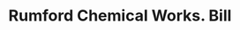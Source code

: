 ---
doi: 10.7916/D8M346W9
date_other: '1880'
date_other_textual: 1880-1889
form: printed ephemera
genre:
- Invoices
name:
- Rumford Chemical Works
object_in_context_url: https://biggert.cul.columbia.edu/items/view/ave_biggert_01546
subject_hierarchical_geographic:
- Providence, Rhode Island, United States
subject_name:
- Rumford Chemical Works
title: Rumford Chemical Works. Bill
sort_title: Rumford Chemical Works. Bill
call_number: ave_biggert_01546
coordinates:
- 41.82361111111111,-71.42222222222223
pid: ave_biggert_01546
identifiers: ave_biggert_01546
thumbnail: https://derivativo-2.library.columbia.edu/iiif/2/ldpd:343906/full/!256,256/0/native.jpg
permalink: /biggert/ave_biggert_01546/
layout: iiif-image-page
---
